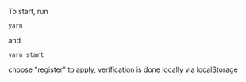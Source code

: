 To start, run 
```
yarn
```
and 
```
yarn start
```
choose "register" to apply, verification is done locally via localStorage
